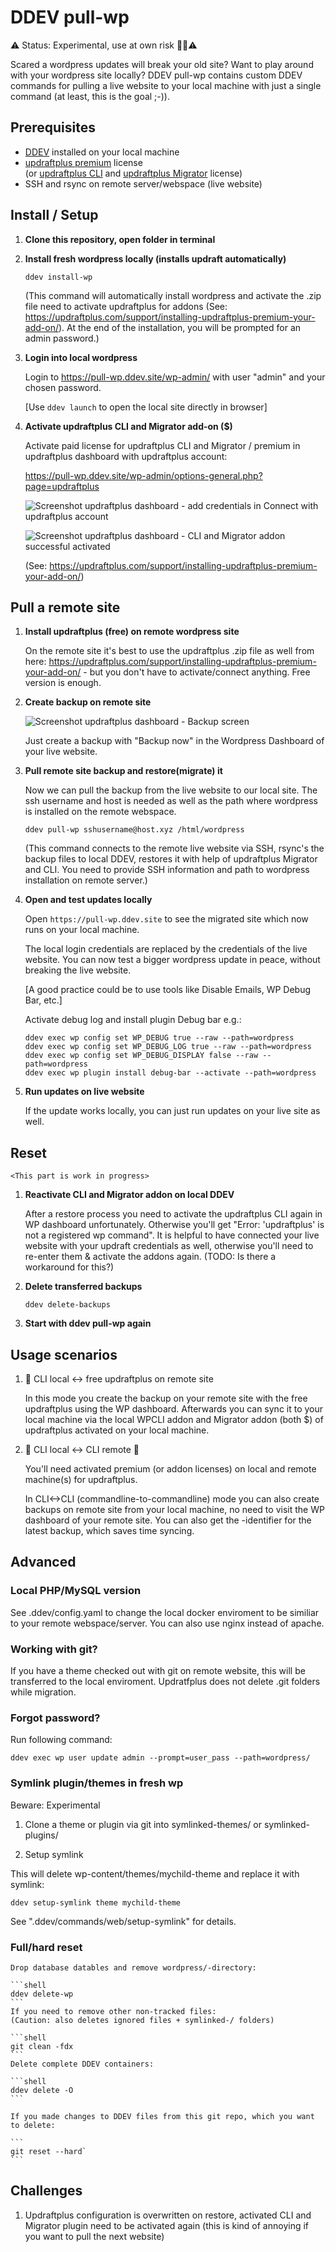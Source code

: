 # DDEV pull-wp

⚠️ Status: Experimental, use at own risk 👷‍♀️⚠️

Scared a wordpress updates will break your old site? Want to play around with your wordpress site locally? DDEV pull-wp contains custom DDEV commands for pulling a live website to your local machine with just a single command (at least, this is the goal ;-)). 

## Prerequisites

- [DDEV](https://www.ddev.com/ddev-local/) installed on your local machine
- [updraftplus premium](https://updraftplus.com/shop/updraftplus-premium/) license <br> (or [updraftplus CLI](https://updraftplus.com/shop/wp-cli/) and [updraftplus Migrator](https://updraftplus.com/migrator/) license)
- SSH and rsync on remote server/webspace (live website)

## Install / Setup

1. **Clone this repository, open folder in terminal**

2. **Install fresh wordpress locally (installs updraft automatically)**

    ```shell
    ddev install-wp
    ```

    (This command will automatically install wordpress and activate the .zip file need to activate updraftplus for addons (See: https://updraftplus.com/support/installing-updraftplus-premium-your-add-on/). At the end of the installation, you will be prompted for an admin password.)

3. **Login into local wordpress**

    Login to https://pull-wp.ddev.site/wp-admin/ with user "admin" and your chosen password.
    
    [Use `ddev launch` to open the local site directly in browser]

4. **Activate updraftplus CLI and Migrator add-on ($)** 

    Activate paid license for updraftplus CLI and Migrator / premium in updraftplus dashboard with updraftplus account:

    https://pull-wp.ddev.site/wp-admin/options-general.php?page=updraftplus

    ![Screenshot updraftplus dashboard - add credentials in Connect with updraftplus account](screenshot_updraftplus_connect.png)

    ![Screenshot updraftplus dashboard - CLI and Migrator addon successful activated](screenshot_updraftplus_activated.png)

    (See: https://updraftplus.com/support/installing-updraftplus-premium-your-add-on/)

## Pull a remote site

1. **Install updraftplus (free) on remote wordpress site**

    On the remote site it's best to use the updraftplus .zip file as well from here: https://updraftplus.com/support/installing-updraftplus-premium-your-add-on/ - but you don't have to activate/connect anything. Free version is enough.

2. **Create backup on remote site**

    ![Screenshot updraftplus dashboard - Backup screen](screenshot_updraftplus_backup_now.png)
  
    Just create a backup with "Backup now" in the Wordpress Dashboard of your live website.

3. **Pull remote site backup and restore(migrate) it**

    Now we can pull the backup from the live website to our local site. The ssh username and host is needed as well as the path where wordpress is installed on the remote webspace.
  
    ```shell
    ddev pull-wp sshusername@host.xyz /html/wordpress
    ```
    
    (This command connects to the remote live website via SSH, rsync's the backup files to local DDEV, restores it with help of updraftplus Migrator and CLI. You need to provide SSH information and path to wordpress installation on remote server.)

4. **Open and test updates locally**

    Open `https://pull-wp.ddev.site` to see the migrated site which now runs on your local machine.
    
    The local login credentials are replaced by the credentials of the live website. You can now test a bigger wordpress update in peace, without breaking the live website.
     
    [A good practice could be to use tools like Disable Emails, WP Debug Bar, etc.]
    
    Activate debug log and install plugin Debug bar e.g.:
    
    ```shell
    ddev exec wp config set WP_DEBUG true --raw --path=wordpress
    ddev exec wp config set WP_DEBUG_LOG true --raw --path=wordpress
    ddev exec wp config set WP_DEBUG_DISPLAY false --raw --path=wordpress
    ddev exec wp plugin install debug-bar --activate --path=wordpress
    ```

5. **Run updates on live website**

    If the update works locally, you can just run updates on your live site as well. 

## Reset

    <This part is work in progress>
    
1. **Reactivate CLI and Migrator addon on local DDEV**
    
    After a restore process you need to activate the updraftplus CLI again in WP dashboard unfortunately. Otherwise you'll get "Error: 'updraftplus' is not a registered wp command". It is helpful to have connected your live website with your updraft credentials as well, otherwise you'll need to re-enter them & activate the addons again. (TODO: Is there a workaround for this?)

2. **Delete transferred backups**

    ```shell
    ddev delete-backups
    ```
    
3. **Start with ddev pull-wp again**

## Usage scenarios

1. 🤖 CLI local <-> free updraftplus on remote site

    In this mode you create the backup on your remote site with the free updraftplus using the WP dashboard. Afterwards you can sync it to your local machine via the local WPCLI addon and Migrator addon (both $) of updraftplus activated on your local machine.

2. 🤖 CLI local <-> CLI remote 🤖 
    
    You'll need activated premium (or addon licenses) on local and remote machine(s) for updraftplus. 
    
    In CLI<->CLI (commandline-to-commandline) mode you can also create backups on remote site from your local machine, no need to visit the WP dashboard of your remote site. You can also get the <nonce>-identifier for the latest backup, which saves time syncing. 
  
## Advanced

### Local PHP/MySQL version

See .ddev/config.yaml to change the local docker enviroment to be similiar to your remote webspace/server. You can also use nginx instead of apache.

### Working with git?

If you have a theme checked out with git on remote website, this will be transferred to the local enviroment. Updratfplus does not delete .git folders while migration.

### Forgot password?

Run following command:

```shell
ddev exec wp user update admin --prompt=user_pass --path=wordpress/
```

### Symlink plugin/themes in fresh wp

Beware: Experimental

1. Clone a theme or plugin via git into symlinked-themes/ or symlinked-plugins/

2. Setup symlink

This will delete wp-content/themes/mychild-theme and replace it with symlink:

```shell
ddev setup-symlink theme mychild-theme
```

See ".ddev/commands/web/setup-symlink" for details.

### Full/hard reset
  
    Drop database datables and remove wordpress/-directory:
    
    ```shell
    ddev delete-wp
    ```
    If you need to remove other non-tracked files:
    (Caution: also deletes ignored files + symlinked-/ folders)
    
    ```shell
    git clean -fdx
    ```
    Delete complete DDEV containers:
    
    ```shell
    ddev delete -O
    ```
    
    If you made changes to DDEV files from this git repo, which you want to delete: 
    
    ```
    git reset --hard`
    ```


## Challenges

1. Updraftplus configuration is overwritten on restore, activated CLI and Migrator plugin need to be activated again (this is kind of annoying if you want to pull the next website)